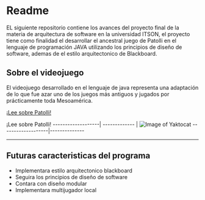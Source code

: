 # Readme
EL siguiente repositorio contiene los avances del proyecto final de la materia de arquitectura de software en la universidad ITSON, el proyecto tiene como finalidad el desarrollar el ancestral juego de Patolli en el lenguaje de programación JAVA utilizando los principios de diseño de software, ademas de el estilo arquitectonico de Blackboard. 

## Sobre el videojuego
El videojuego desarrollado en el lenguaje de java representa una adaptación de lo que fue azar uno de los juegos más antiguos y jugados por prácticamente toda Mesoamérica.

[¡Lee sobre Patolli!](https://drive.google.com/file/d/1UlbamqOIR-MzOyGLdCoA3T5gKfItrnr7/view)


¡Lee sobre Patolli! 
-------------------| -------------
                   |   ![Image of Yaktocat](https://octodex.github.com/images/yaktocat.png)
-------------------|--------------

----

## Futuras caracteristicas del programa
- Implementara estilo arquitectonico blackboard
- Seguira los principios de diseño de software
- Contara con diseño modular
- Implementara multijugador local
